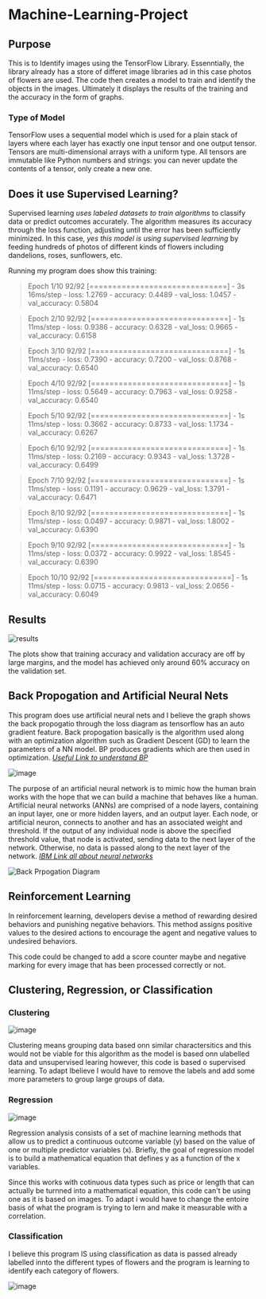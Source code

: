 # Machine-Learning-Project

## Purpose

This is to Identify images using the TensorFlow Library. Essenntially, the library already has a store of differet image libraries ad in this case photos of flowers are used. The code then creates a model to train and identify the objects in the images. Ultimately it displays the results of the training and the accuracy in the form of graphs.

### Type of Model

TensorFlow uses a sequential model which is used for a plain stack of layers where each layer has exactly one input tensor and one output tensor. Tensors are multi-dimensional arrays with a uniform type. All tensors are immutable like Python numbers and strings: you can never update the contents of a tensor, only create a new one.

## Does it use Supervised Learning?

Supervised learning *uses labeled datasets to train algorithms* to classify data or predict outcomes accurately. The algorithm measures its accuracy through the loss function, adjusting until the error has been sufficiently minimized. In this case, *yes this model is using supervised learning* by feeding hundreds of photos of different kinds of flowers including dandelions, roses, sunflowers, etc.

Running my program does show this training:

> Epoch 1/10
> 92/92 [==============================] - 3s 16ms/step - loss: 1.2769 - accuracy: 0.4489 - val_loss: 1.0457 - val_accuracy: 0.5804

> Epoch 2/10
> 92/92 [==============================] - 1s 11ms/step - loss: 0.9386 - accuracy: 0.6328 - val_loss: 0.9665 - val_accuracy: 0.6158

> Epoch 3/10
> 92/92 [==============================] - 1s 11ms/step - loss: 0.7390 - accuracy: 0.7200 - val_loss: 0.8768 - val_accuracy: 0.6540

> Epoch 4/10
> 92/92 [==============================] - 1s 11ms/step - loss: 0.5649 - accuracy: 0.7963 - val_loss: 0.9258 - val_accuracy: 0.6540

> Epoch 5/10
> 92/92 [==============================] - 1s 11ms/step - loss: 0.3662 - accuracy: 0.8733 - val_loss: 1.1734 - val_accuracy: 0.6267

> Epoch 6/10
> 92/92 [==============================] - 1s 11ms/step - loss: 0.2169 - accuracy: 0.9343 - val_loss: 1.3728 - val_accuracy: 0.6499

> Epoch 7/10
> 92/92 [==============================] - 1s 11ms/step - loss: 0.1191 - accuracy: 0.9629 - val_loss: 1.3791 - val_accuracy: 0.6471

> Epoch 8/10
> 92/92 [==============================] - 1s 11ms/step - loss: 0.0497 - accuracy: 0.9871 - val_loss: 1.8002 - val_accuracy: 0.6390

> Epoch 9/10
> 92/92 [==============================] - 1s 11ms/step - loss: 0.0372 - accuracy: 0.9922 - val_loss: 1.8545 - val_accuracy: 0.6390

> Epoch 10/10
> 92/92 [==============================] - 1s 11ms/step - loss: 0.0715 - accuracy: 0.9813 - val_loss: 2.0656 - val_accuracy: 0.6049

## Results

![results](https://www.tensorflow.org/tutorials/images/classification_files/output_jWnopEChMMCn_0.png#gh-light-mode-only)

The plots show that training accuracy and validation accuracy are off by large margins, and the model has achieved only around 60% accuracy on the validation set.

## Back Propogation and Artificial Neural Nets

This program does use artificial neural nets and I believe the graph shows the back propogatio through the loss diagram as tensorflow has an auto gradient feature. Back propogation basically is the algorithm used along with an optimization algorithm such as Gradient Descent (GD) to learn the parameters of a NN model. BP produces gradients which are then used in optimization. *_[Useful Link to understand BP](https://towardsdatascience.com/error-backpropagation-5394d33ff49b)_*

![image](https://user-images.githubusercontent.com/96376049/156680565-71ac65aa-d5df-4e37-9aff-100d7d338b9c.png)

The purpose of an artificial neural network is to mimic how the human brain works with the hope that we can build a machine that behaves like a human. Artificial neural networks (ANNs) are comprised of a node layers, containing an input layer, one or more hidden layers, and an output layer. Each node, or artificial neuron, connects to another and has an associated weight and threshold. If the output of any individual node is above the specified threshold value, that node is activated, sending data to the next layer of the network. Otherwise, no data is passed along to the next layer of the network. *_[IBM Link all about neural networks](https://www.ibm.com/cloud/learn/neural-networks)_*

![Back Prpogation Diagram](https://www.tensorflow.org/tutorials/images/classification_files/output_dduoLfKsZVIA_0.png)

## Reinforcement Learning

In reinforcement learning, developers devise a method of rewarding desired behaviors and punishing negative behaviors. This method assigns positive values to the desired actions to encourage the agent and negative values to undesired behaviors.

This code could be changed to add a score counter maybe and negative marking for every image that has been processed correctly or not.

## Clustering, Regression, or Classification

### Clustering

![image](https://user-images.githubusercontent.com/96376049/156692462-79055751-f5ab-432e-b1f2-e1b05e4317e7.png)

Clustering means grouping data based onn similar charactersitics and this would not be viable for this algorithm as the model is based onn ulabelled data and unsupervised learing however, this code is based o supervised learning. To adapt Ibelieve I would have to remove the labels and add some more parameters to group large groups of data.

### Regression

![image](https://user-images.githubusercontent.com/96376049/156692504-6b123a59-8030-41b8-90e8-d21fb22cf7b5.png)

Regression analysis consists of a set of machine learning methods that allow us to predict a continuous outcome variable (y) based on the value of one or multiple predictor variables (x). Briefly, the goal of regression model is to build a mathematical equation that defines y as a function of the x variables.

Since this works with cotinuous data types such as price or length that can actually be turnned into a mathematical equation, this code can't be using one as it is based on images. To adapt i would have to change the entoire basis of what the program is trying to lern and make it measurable with a correlation.

### Classification

I believe this program IS using classification as data is passed already labelled innto the different types of flowers and the program is learning to identify each category of flowers.

![image](https://user-images.githubusercontent.com/96376049/157156590-87c7623f-bf4f-4272-8624-ef1fc26cf72e.png)

